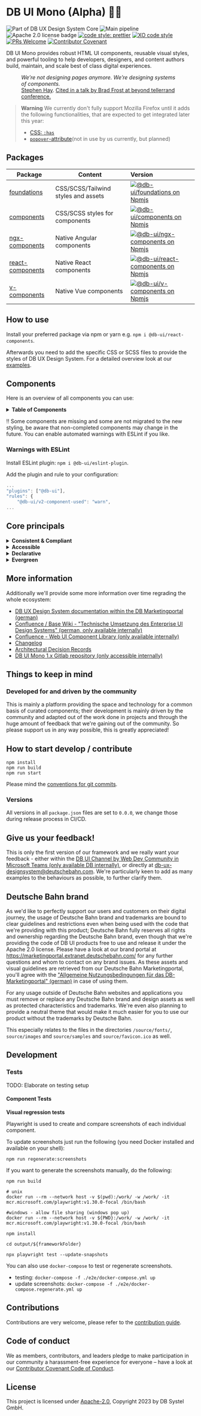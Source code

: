 <!-- markdownlint-configure-file { "MD013": false, "MD041":false } -->
<!-- markdownlint-disable MD033 MD010 -->

<img src="docs/images/header_image_0.guetzli.jpg" alt="" srcset="docs/images/header_image_0.guetzli.2x.jpg 2x, docs/images/header_image_0.guetzli.3x.jpg 3x"> <!-- width="830" height="276" //-->

# DB UI Mono (Alpha) 🚂💖

![Part of DB UX Design System Core](https://img.shields.io/badge/Part%20of-DB%20UX%20Design%20System%20Core-d7dce1.svg)
![Main pipeline](https://github.com/db-ui/mono/actions/workflows/default.yml/badge.svg)
![Apache 2.0 license badge](https://img.shields.io/badge/License-Apache_2.0-blue.svg)
[![code style: prettier](https://img.shields.io/badge/code_style-prettier-ff69b4.svg?style=flat-square)](https://github.com/prettier/prettier)
[![XO code style](https://img.shields.io/badge/code_style-XO-5ed9c7.svg)](https://github.com/xojs/xo)
[![PRs Welcome](https://img.shields.io/badge/PRs-welcome-brightgreen.svg?style=flat-square)](http://makeapullrequest.com)
[![Contributor Covenant](https://img.shields.io/badge/Contributor%20Covenant-2.0-4baaaa.svg)](CODE-OF-CONDUCT.md)

DB UI Mono provides robust HTML UI components, reusable visual styles, and powerful tooling to help developers,
designers, and content authors build, maintain, and scale best of class digital experiences.

<figure>
	<cite>We’re not designing pages anymore. We’re designing systems of components.</cite>
	<figcaption><a href="https://bradfrost.com/blog/post/bdconf-stephen-hay-presents-responsive-design-workflow/" target="_blank" rel="noopener noreferrer">Stephen Hay</a>. <a href="https://vimeo.com/67476280" title="Brad Frosts at beyond tellerrand conference regarding Atomic Design" target="_blank" rel="noopener noreferrer">Cited in a talk by Brad Frost at beyond tellerrand conference.</a></figcaption>
</figure>

> **Warning**
> We currently don't fully support Mozilla Firefox until it adds the following functionalities, that are expected to get integrated later this year:
>
> -   [CSS: `:has`](https://caniuse.com/css-has)
> -   [`popover`-attribute](https://caniuse.com/mdn-api_htmlinputelement_popovertargetaction)(not in use by us currently, but planned)

## Packages

| Package                             | Content                             | Version                                                                                                                                                                                                                                                                                  |
| ----------------------------------- | ----------------------------------- | :--------------------------------------------------------------------------------------------------------------------------------------------------------------------------------------------------------------------------------------------------------------------------------------- |
| [foundations](packages/foundations) | CSS/SCSS/Tailwind styles and assets | [![@db-ui/foundations on Npmjs](https://img.shields.io/badge/dynamic/json?url=https%3A%2F%2Fapi.github.com%2Frepos%2Fdb-ui%2Fmono%2Freleases%2Flatest&query=%24.tag_name&label=npm&color=ed1c24 "npm version")](https://npmjs.com/package/@db-ui/foundations "DB UI – on NPM")           |
| [components](packages/components)   | CSS/SCSS styles for components      | [![@db-ui/components on Npmjs](https://img.shields.io/badge/dynamic/json?url=https%3A%2F%2Fapi.github.com%2Frepos%2Fdb-ui%2Fmono%2Freleases%2Flatest&query=%24.tag_name&label=npm&color=ed1c24 "npm version")](https://npmjs.com/package/@db-ui/components "DB UI – on NPM")             |
| [ngx-components](output/angular)    | Native Angular components           | [![@db-ui/ngx-components on Npmjs](https://img.shields.io/badge/dynamic/json?url=https%3A%2F%2Fapi.github.com%2Frepos%2Fdb-ui%2Fmono%2Freleases%2Flatest&query=%24.tag_name&label=npm&color=ed1c24 "npm version")](https://npmjs.com/package/@db-ui/ngx-components "DB UI – on NPM")     |
| [react-components](output/react)    | Native React components             | [![@db-ui/react-components on Npmjs](https://img.shields.io/badge/dynamic/json?url=https%3A%2F%2Fapi.github.com%2Frepos%2Fdb-ui%2Fmono%2Freleases%2Flatest&query=%24.tag_name&label=npm&color=ed1c24 "npm version")](https://npmjs.com/package/@db-ui/react-components "DB UI – on NPM") |
| [v-components](output/vue/vue3)     | Native Vue components               | [![@db-ui/v-components on Npmjs](https://img.shields.io/badge/dynamic/json?url=https%3A%2F%2Fapi.github.com%2Frepos%2Fdb-ui%2Fmono%2Freleases%2Flatest&query=%24.tag_name&label=npm&color=ed1c24 "npm version")](https://npmjs.com/package/@db-ui/v-components "DB UI – on NPM")         |

## How to use

Install your preferred package via npm or yarn e.g. `npm i @db-ui/react-components`.

Afterwards you need to add the specific CSS or SCSS files to provide the styles of DB UX Design System.
For a detailed overview look at our [examples](https://github.com/db-ui/examples).

## Components

Here is an overview of all components you can use:

<details>
  <summary><strong>Table of Components</strong></summary>

| Name                                                                                          | Category          | Status | Planned for beta |
| --------------------------------------------------------------------------------------------- | ----------------- | :----: | :--------------: |
| [Accordion](https://db-ui.github.io/mono/review/main/components/accordion/overview)           | 04 - Data-Display | Alpha  |        ✅        |
| [Alert](https://db-ui.github.io/mono/review/main/components/alert/overview)                   | 05 - Feedback     |  Beta  |        ✅        |
| Avatar                                                                                        | 04 - Data-Display |   ❌   |        ❌        |
| Backdrop                                                                                      | 06 - Utility      |   ❌   |        ✅        |
| [Badge](https://db-ui.github.io/mono/review/main/components/badge/overview)                   | 05 - Feedback     | Alpha  |        ✅        |
| Bottom-Navigation                                                                             | 02 - Action       |   ❌   |        ❌        |
| Breadcrumbs                                                                                   | 02 - Action       |   ❌   |        ✅        |
| [Brand](https://db-ui.github.io/mono/review/main/components/brand/overview)                   | 04 - Data-Display |  Beta  |        ✅        |
| [Button](https://db-ui.github.io/mono/review/main/components/button/overview)                 | 02 - Action       | Alpha  |        ✅        |
| Button-Group                                                                                  | 02 - Action       |   ❌   |        ❌        |
| [Card](https://db-ui.github.io/mono/review/main/components/card/overview)                     | 01 - Layout       | Alpha  |        ✅        |
| Carousel                                                                                      | 06 - Utility      |   ❌   |        ❌        |
| [Checkbox](https://db-ui.github.io/mono/review/main/components/checkbox/overview)             | 03 - Data-Input   | Alpha  |        ✅        |
| Combobox                                                                                      | 03 - Data-Input   |   ❌   |        ❌        |
| Container                                                                                     | 01 - Layout       |   ❌   |        ❌        |
| Date-Picker                                                                                   | 03 - Data-Input   |   ❌   |        ❌        |
| [Divider](https://db-ui.github.io/mono/review/main/components/divider/overview)               | 01 - Layout       | Alpha  |        ✅        |
| [Drawer](https://db-ui.github.io/mono/review/main/components/drawer/overview)                 | 01 - Layout       |  Beta  |        ✅        |
| Dropdown                                                                                      | 06 - Utility      |   ❌   |        ✅        |
| Floating-Button                                                                               | 02 - Action       |   ❌   |        ❌        |
| Footer                                                                                        | 01 - Layout       |   ❌   |        ✅        |
| Grid                                                                                          | 01 - Layout       |   ❌   |        ✅        |
| Header                                                                                        | 01 - Layout       |  Beta  |        ✅        |
| [Icons](https://db-ui.github.io/mono/review/main/components/icon/overview)                    | 04 - Data-Display |  Beta  |        ✅        |
| Image                                                                                         | 04 - Data-Display |   ❌   |        ✅        |
| Indicator                                                                                     | 04 - Data-Display |   ❌   |        ❌        |
| [Infotext](https://db-ui.github.io/mono/review/main/components/infotext/overview)             | 04 - Data-Display | Alpha  |        ✅        |
| [Input](https://db-ui.github.io/mono/review/main/components/input/overview)                   | 03 - Data-Input   | Alpha  |        ✅        |
| [Link](https://db-ui.github.io/mono/review/main/components/link/overview)                     | 02 - Action       | Alpha  |        ✅        |
| List-Item                                                                                     | 04 - Data-Display |   ❌   |        ✅        |
| Menu                                                                                          | 02 - Action       |   ❌   |        ✅        |
| Modal                                                                                         | 06 - Utility      |   ❌   |        ✅        |
| [NavigationItem](https://db-ui.github.io/mono/review/main/components/navigation-item/overview) | 05 - Navigation   |  Beta  |        ✅        |
| Notification                                                                                  | 05 - Feedback     |   ❌   |        ✅        |
| Numbers-Field                                                                                 | 03 - Data-Input   |   ❌   |        ❌        |
| Pagination                                                                                    | 02 - Action       |   ❌   |        ❌        |
| Popover                                                                                       | 06 - Utility      |   ❌   |        ❌        |
| Progress                                                                                      | 05 - Feedback     |   ❌   |        ❌        |
| [Radio](https://db-ui.github.io/mono/review/main/components/radio/overview)                   | 03 - Data-Input   | Alpha  |        ✅        |
| Rating                                                                                        | 03 - Data-Input   |   ❌   |        ❌        |
| [Section](https://db-ui.github.io/mono/review/main/components/section/overview)               | 01 - Layout       |  Beta  |        ✅        |
| [Select](https://db-ui.github.io/mono/review/main/components/select/overview)                 | 03 - Data-Input   |  Beta  |        ✅        |
| Skeleton                                                                                      | 05 - Feedback     |   ❌   |        ❌        |
| Slider                                                                                        | 03 - Data-Input   |   ❌   |        ❌        |
| Spinner                                                                                       | 05 - Feedback     |   ❌   |        ❌        |
| Stack/List                                                                                    | 06 - Utility      |   ❌   |        ✅        |
| Stepper                                                                                       | 02 - Action       |   ❌   |        ❌        |
| Switch                                                                                        | 02 - Action       |   ❌   |        ❌        |
| Table                                                                                         | 04 - Data-Display |   ❌   |        ❌        |
| Tabs																		                    | 04 - Data-Display | Alpha  |        ❌        |
| [Tag](https://db-ui.github.io/mono/review/main/components/tag/overview)                       | 04 - Data-Display | Alpha  |        ✅        |
| Text                                                                                          | 04 - Data-Display |   ❌   |        ✅        |
| [Textarea](https://db-ui.github.io/mono/review/main/components/textarea/overview)             | 03 - Data-Input   | Alpha  |        ✅        |
| Timeline                                                                                      | 04 - Data-Display |   ❌   |        ❌        |
| Time-Picker                                                                                   | 03 - Data-Input   |   ❌   |        ❌        |
| Toggle-Button                                                                                 | 02 - Action       |   ❌   |        ❌        |
| Tooltip                                                                                       | 04 - Data-Display |   ❌   |        ❌        |
| Tree                                                                                          | 04 - Data-Display |   ❌   |        ❌        |
| Upload                                                                                        | 03 - Data-Input   |   ❌   |        ❌        |

</details>

‼ Some components are missing and some are not migrated to the new styling, be aware that non-completed components may change in the future. You can enable automated warnings with ESLint if you like.

### Warnings with ESLint

Install ESLint plugin: `npm i @db-ui/eslint-plugin`.

Add the plugin and rule to your configuration:

```js
...
"plugins": ["@db-ui"],
"rules": {
	"@db-ui/v2-component-used": "warn",
...
```

## Core principals

<details>
  <summary><strong>
	Consistent & Compliant
	</strong></summary>

DB UI Mono is part of [DB UX Design System Core](https://marketingportal.extranet.deutschebahn.com/marketingportal/Design-Anwendungen/DB-UX-Design-System/Design-fuer-Apps-Web/UI-Komponenten),
that are the guidelines for any Personenverkehr Customer and Deutsche Bahn Enterprise website and web applications.

</details>

<details>
  <summary><strong>Accessible</strong></summary>

DB UI Mono leverages semantic HTML, ARIA roles, states and properties to apply our styles wherever possible, thus
enforcing correct, accessible markup. And we're quality checking this in partnership with
the [Team Digital Accessibility](https://db.de/8pei5n).

</details>
<details>
  <summary><strong>Declarative</strong></summary>

DB UI Mono uses declarative selectors instead of visual helpers to ensure our HTML class names and structure are human
read- and understandable, lean, performant and so much easier to update.

</details>
<details>
  <summary><strong>Evergreen</strong></summary>

As [DB UX Design System](https://marketingportal.extranet.deutschebahn.com/marketingportal/Design-Anwendungen/DB-UX-Design-System/Design-fuer-Apps-Web/UI-Komponenten) evolves, so does DB UI
Mono, meaning apps only need to keep their DB UI Mono package updated to ensure the latest look and feel.

</details>

## More information

Additionally we'll provide some more information over time regrading the whole ecosystem:

-   [DB UX Design System documentation within the DB Marketingportal (german)](https://marketingportal.extranet.deutschebahn.com/marketingportal/Design-Anwendungen/DB-UX-Design-System/Design-fuer-Apps-Web/UI-Komponenten)
-   [Confluence / Base Wiki - "Technische Umsetzung des Enterprise UI Design Systems" (german, only available internally)](https://db.de/pu8moh)
-   [Confluence - Web UI Component Library (only available internally)](https://db.de/1tyr73)
-   [Changelog](https://github.com/db-ui/core/blob/main/CHANGELOG.md)
-   [Architectural Decision Records](https://github.com/db-ui/core/tree/main/docs/adr)
-   [DB UI Mono 1.x Gitlab repository (only accessible internally)](https://db.de/4cwtyn/)

## Things to keep in mind

### Developed for and driven by the community

This is mainly a platform providing the space and technology for a common basis of curated components; their development
is mainly driven by the community and adapted out of the work done in projects and through the huge amount of feedback
that we're gaining out of the community. So please support us in any way possible, this is greatly appreciated!

## How to start develop / contribute

```shell
npm install
npm run build
npm run start
```

Please mind the [conventions for git commits](/docs/conventions.adoc#user-content-git-commits-conventions).

### Versions

All versions in all `package.json` files are set to `0.0.0`, we change those during release process in CI/CD.

<!-- markdownlint-disable MD026 -->

## Give us your feedback!

<!-- markdownlint-disable MD026 -->

<!-- markdownlint-disable MD033 -->

This is only the first version of our framework and we really want your feedback - either within
the <a href="https://db.de/krnm74" target="_blank" rel="noopener noreferrer">DB UI Channel by Web Dev Community in
Microsoft Teams (only available DB internally)</a>, or directly
at [db-ux-designsystem@deutschebahn.com](mailto:db-ux-designsystem@deutschebahn.com). <!-- markdownlint-disable MD033 -->
We're particularly keen to add as many examples to the behaviours as possible, to further clarify them.

## Deutsche Bahn brand

As we'd like to perfectly support our users and customers on their digital journey, the usage of Deutsche Bahn brand and
trademarks are bound to clear guidelines and restrictions even when being used with the code that we're providing with
this product; Deutsche Bahn fully reserves all rights and ownership regarding the Deutsche Bahn brand, even though that
we're providing the code of DB UI products free to use and release it under the Apache 2.0 license.
Please have a look at our brand portal at <https://marketingportal.extranet.deutschebahn.com/> for any further questions
and whom to contact on any brand issues. As these assets and visual guidelines are retrieved from our Deutsche Bahn
Marketingportal, you'll agree with
the ["Allgemeine Nutzungsbedingungen für das DB-Marketingportal" (german)](https://marketingportal.extranet.deutschebahn.com/marketingportal/Nutzungsbedingungen-9702684#)
in case of using them.

For any usage outside of Deutsche Bahn websites and applications you must remove or replace any Deutsche Bahn brand and
design assets as well as protected characteristics and trademarks. We're even also planning to provide a neutral theme
that would make it much easier for you to use our product without the trademarks by Deutsche Bahn.

This especially relates to the files in the directories `/source/fonts/`, `source/images` and `source/samples`
and `source/favicon.ico` as well.

## Development

### Tests

TODO: Elaborate on testing setup

#### Component Tests

**Visual regression tests**

Playwright is used to create and compare screenshots of each individual component.

To update screenshots just run the following (you need Docker installed and available on your shell):

```shell
npm run regenerate:screenshots
```

If you want to generate the screenshots manually, do the following:

```shell
npm run build

# unix
docker run --rm --network host -v $(pwd):/work/ -w /work/ -it mcr.microsoft.com/playwright:v1.30.0-focal /bin/bash

#windows - allow file sharing (windows pop up)
docker run --rm --network host -v ${PWD}:/work/ -w /work/ -it mcr.microsoft.com/playwright:v1.30.0-focal /bin/bash

npm install

cd output/${frameworkFolder}

npx playwright test --update-snapshots
```

You can also use `docker-compose` to test or regenerate screenshots.

-   testing: `docker-compose -f ./e2e/docker-compose.yml up`
-   update screenshots: `docker-compose -f ./e2e/docker-compose.regenerate.yml up`

## Contributions

Contributions are very welcome, please refer to the [contribution guide](CONTRIBUTING.md).

## Code of conduct

We as members, contributors, and leaders pledge to make participation in our
community a harassment-free experience for everyone – have a look at
our [Contributor Covenant Code of Conduct](CODE-OF-CONDUCT.md).

## License

This project is licensed under [Apache-2.0](LICENSE), Copyright 2023 by DB Systel GmbH.
